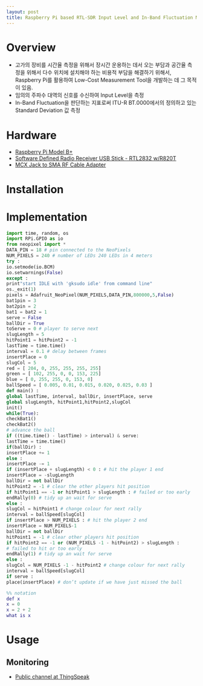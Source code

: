 ```yaml
---
layout: post
title: Raspberry Pi based RTL-SDR Input Level and In-Band Fluctuation Measurement Tool
---
```


# Overview

* 고가의 장비를 시간율 측정을 위해서 장시간 운용하는 데서 오는 부담과 공간율 측정을 위해서 다수 위치에 설치해야 하는 비용적 부담을 해결하기 위해서, Raspberry Pi를 활용하여 Low-Cost Measurement Tool을 개발하는 데 그 목적이 있음.  
* 임의의 주파수 대역의 신호를 수신하여 Input Level을 측정
* In-Band Fluctuation을 판단하는 지표로써 ITU-R BT.0000에서의 정의하고 있는 Standard Deviation 값 측정


# Hardware

* [Raspberry Pi Model B+](https://www.raspberrypi.org/products/model-b-plus/)
* [Software Defined Radio Receiver USB Stick - RTL2832 w/R820T](https://www.adafruit.com/product/1497)
* [MCX Jack to SMA RF Cable Adapter](https://www.adafruit.com/products/1532)

# Installation 



# Implementation

```python
import time, random, os
import RPi.GPIO as io
from neopixel import *
DATA_PIN = 18 # pin connected to the NeoPixels
NUM_PIXELS = 240 # number of LEDs 240 LEDs in 4 meters
try :
io.setmode(io.BCM)
io.setwarnings(False)
except :
print"start IDLE with 'gksudo idle' from command line"
os._exit(1)
pixels = Adafruit_NeoPixel(NUM_PIXELS,DATA_PIN,800000,5,False)
bat1pin = 3
bat2pin = 2
bat1 = bat2 = 1
serve = False
ballDir = True
toServe = 0 # player to serve next
slugLength = 5
hitPoint1 = hitPoint2 = -1
lastTime = time.time()
interval = 0.1 # delay between frames
insertPlace = 0
slugCol = 5
red = [ 204, 0, 255, 255, 255, 255]
green = [ 102, 255, 0, 0, 153, 225]
blue = [ 0, 255, 255, 0, 153, 0]
ballSpeed = [ 0.005, 0.01, 0.015, 0.020, 0.025, 0.03 ]
def main() :
global lastTime, interval, ballDir, insertPlace, serve
global slugLength, hitPoint1,hitPoint2,slugCol
init()
while(True):
checkBat1()
checkBat2()
# advance the ball
if ((time.time() - lastTime) > interval) & serve:
lastTime = time.time()
if(ballDir) :
insertPlace += 1
else :
insertPlace -= 1
if (insertPlace + slugLength) < 0 : # hit the player 1 end
insertPlace = -slugLength
ballDir = not ballDir
hitPoint2 = -1 # clear the other players hit position
if hitPoint1 == -1 or hitPoint1 > slugLength : # failed or too early
endRally(0) # tidy up an wait for serve
else :
slugCol = hitPoint1 # change colour for next rally
interval = ballSpeed[slugCol]
if insertPlace > NUM_PIXELS : # hit the player 2 end
insertPlace = NUM_PIXELS-1
ballDir = not ballDir
hitPoint1 = -1 # clear other players hit position
if hitPoint2 == -1 or (NUM_PIXELS -1 - hitPoint2) > slugLength :
# failed to hit or too early
endRally(1) # tidy up an wait for serve
else :
slugCol = NUM_PIXELS -1 - hitPoint2 # change colour for next rally
interval = ballSpeed[slugCol]
if serve :
place(insertPlace) # don’t update if we have just missed the ball
```



```matlab
%% notation
def x
x = 0
x = 2 + 2
what is x
```

# Usage 

## Monitoring

* [Public channel at ThingSpeak](http://thingspeak.com/channels/35203)

